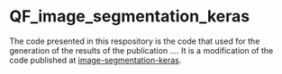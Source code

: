 # QF_image_segmentation_keras

The code presented in this respository is the code that used for the generation of the results of the publication ....
It is a modification of the code published at [image-segmentation-keras](https://github.com/divamgupta/image-segmentation-keras).

